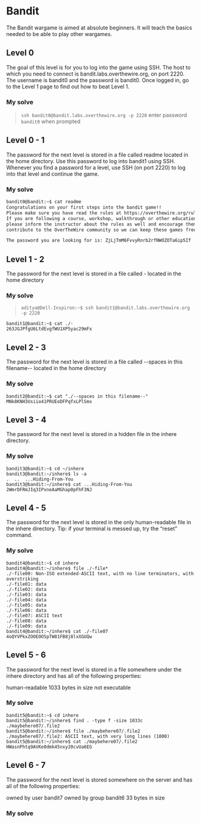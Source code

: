 # Bandit
The Bandit wargame is aimed at absolute beginners. It will teach the basics needed to be able to play other wargames.

## Level 0
The goal of this level is for you to log into the game using SSH. The host to which you need to connect is bandit.labs.overthewire.org, on port 2220. The username is bandit0 and the password is bandit0. Once logged in, go to the Level 1 page to find out how to beat Level 1.

### My solve
>`ssh bandit0@bandit.labs.overthewire.org -p 2220`
enter password `bandit0` when prompted

## Level 0 - 1
The password for the next level is stored in a file called readme located in the home directory. Use this password to log into bandit1 using SSH. Whenever you find a password for a level, use SSH (on port 2220) to log into that level and continue the game.

### My solve
```bash
bandit0@bandit:~$ cat readme
Congratulations on your first steps into the bandit game!!
Please make sure you have read the rules at https://overthewire.org/rules/
If you are following a course, workshop, walkthrough or other educational activity,
please inform the instructor about the rules as well and encourage them to
contribute to the OverTheWire community so we can keep these games free!

The password you are looking for is: ZjLjTmM6FvvyRnrb2rfNWOZOTa6ip5If
```

## Level 1 - 2 
The password for the next level is stored in a file called - located in the home directory

### My solve
>`aditya@Dell-Inspiron:~$ ssh bandit1@bandit.labs.overthewire.org -p 2220`
```
bandit1@bandit:~$ cat ./-
263JGJPfgU6LtdEvgfWU1XP5yac29mFx
```

## Level 2 - 3
The password for the next level is stored in a file called --spaces in this filename-- located in the home directory

### My solve
```
bandit2@bandit:~$ cat "./--spaces in this filename--"
MNk8KNH3Usiio41PRUEoDFPqfxLPlSmx
```

## Level 3 - 4
The password for the next level is stored in a hidden file in the inhere directory.

### My solve
```
bandit3@bandit:~$ cd ~/inhere
bandit3@bandit:~/inhere$ ls -a
.  ..  ...Hiding-From-You
bandit3@bandit:~/inhere$ cat ...Hiding-From-You
2WmrDFRmJIq3IPxneAaMGhap0pFhF3NJ
```

## Level 4 - 5
The password for the next level is stored in the only human-readable file in the inhere directory. Tip: if your terminal is messed up, try the “reset” command.

### My solve
```
bandit4@bandit:~$ cd inhere 
bandit4@bandit:~/inhere$ file ./-file*
./-file00: Non-ISO extended-ASCII text, with no line terminators, with overstriking
./-file01: data
./-file02: data
./-file03: data
./-file04: data
./-file05: data
./-file06: data
./-file07: ASCII text
./-file08: data
./-file09: data
bandit4@bandit:~/inhere$ cat ./-file07
4oQYVPkxZOOEOO5pTW81FB8j8lxXGUQw
```

## Level 5 - 6
The password for the next level is stored in a file somewhere under the inhere directory and has all of the following properties:

human-readable
1033 bytes in size
not executable

### My solve

```
bandit5@bandit:~$ cd inhere
bandit5@bandit:~/inhere$ find . -type f -size 1033c
./maybehere07/.file2
bandit5@bandit:~/inhere$ file ./maybehere07/.file2
./maybehere07/.file2: ASCII text, with very long lines (1000)
bandit5@bandit:~/inhere$ cat ./maybehere07/.file2
HWasnPhtq9AVKe0dmk45nxy20cvUa6EG
```

## Level 6 - 7
The password for the next level is stored somewhere on the server and has all of the following properties:

owned by user bandit7
owned by group bandit6
33 bytes in size

### My solve

